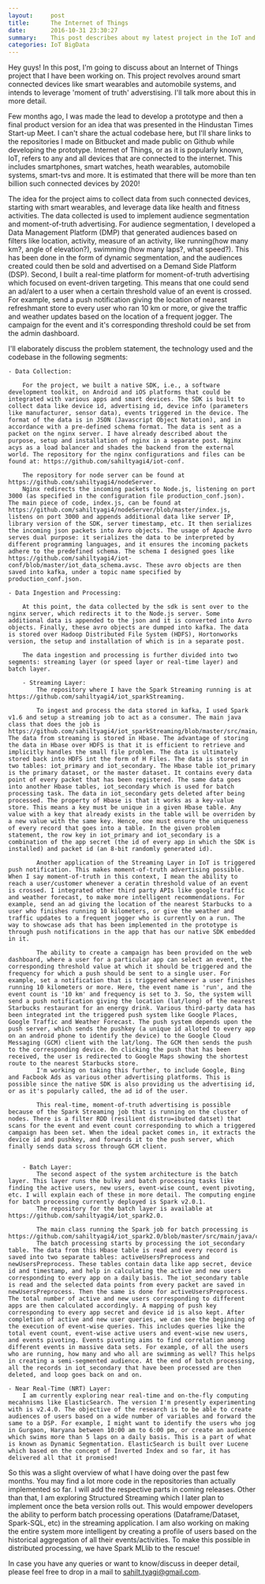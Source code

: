 ```yaml
---
layout:     post
title:      The Internet of Things
date:       2016-10-31 23:30:27
summary:    This post describes about my latest project in the IoT and big data analytics domain
categories: IoT BigData
---
```


Hey guys!
In this post, I'm going to discuss about an Internet of Things project that I have been working on. This project revolves around smart connected devices like smart wearables and automobile systems, and intends to leverage 'moment of truth' adverstising. I'll talk more about this in more detail.

Few months ago, I was made the lead to develop a prototype and then a final product version for an idea that was presented in the Hindustan Times Start-up Meet. I can't share the actual codebase here, but I'll share links to the repositories I made on Bitbucket and made public on Github while developing the prototype. Internet of Things, or as it is popularly known, IoT, refers to any and all devices that are connected to the internet. This includes smartphones, smart watches, heath wearables, automobile systems, smart-tvs and more. It is estimated that there will be more than ten billion such connected devices by 2020! 

The idea for the project aims to collect data from such connected devices, starting with smart wearables, and leverage data like health and fitness activities. The data collected is used to implement audience segmentation and moment-of-truth advertising. For audience segmentation, I developed a Data Management Platform (DMP) that generated audiences based on filters like location, activity, measure of an activity, like running(how many km?, angle of elevation?), swimming (how many laps?, what speed?). This has been done in the form of dynamic segmentation, and the audiences created could then be sold and advertised on a Demand Side Platform (DSP). Second, I built a real-time platform for moment-of-truth advertising which focused on event-driven targeting. This means that one could send an ad/alert to a user when a certain threshold value of an event is crossed. For example, send a push notification giving the location of nearest refreshmant store to every user who ran 10 km or more, or give the traffic and weather updates based on the location of a frequent jogger. The campaign for the event and it's corresponding threshold could be set from the admin dashboard.

I'll elaborately discuss the problem statement, the technology used and the codebase in the following segments:

	- Data Collection:

		For the project, we built a native SDK, i.e., a software development toolkit, on Android and iOS platforms that could be integrated with various apps and smart devices. The SDK is built to collect data like device id, advertising id, device info (parameters like manufacturer, sensor data), events triggered in the device. The format of the data is in JSON (Javascript Object Notation), and in accordance with a pre-defined schema format. The data is sent as a packet on the nginx server. I have already described about the purpose, setup and installation of nginx in a separate post. Nginx acys as a load balancer and shades the backend from the external world. The repository for the nginx configurations and files can be found at: https://github.com/sahiltyagi4/iot-conf.

		The repository for node server can be found at https://github.com/sahiltyagi4/nodeServer.
		Nginx redirects the incoming packets to Node.js, listening on port 3000 (as specified in the configuration file production_conf.json). The main piece of code, index.js, can be found at https://github.com/sahiltyagi4/nodeServer/blob/master/index.js, listens on port 3000 and appends additional data like server IP, library version of the SDK, server timestamp, etc. It then serializes the incoming json packets into Avro objects. The usage of Apache Avro serves dual purpose: it serializes the data to be interpreted by different programming languages, and it ensures the incoming packets adhere to the predefined schema. The schema I designed goes like https://github.com/sahiltyagi4/iot-conf/blob/master/iot_data_schema.avsc. These avro objects are then saved into kafka, under a topic name specified by production_conf.json.

	- Data Ingestion and Processing:

		At this point, the data collected by the sdk is sent over to the nginx server, which redirects it to the Node.js server. Some additional data is appended to the json and it is converted into Avro objects. Finally, these avro objects are dumped into kafka. The data is stored over Hadoop Distributed File System (HDFS), Hortonworks version, the setup and installation of which is in a separate post.

		The data ingestion and processing is further divided into two segments: streaming layer (or speed layer or real-time layer) and batch layer.

		- Streaming Layer:
			The repository where I have the Spark Streaming running is at https://github.com/sahiltyagi4/iot_sparkStreaming.

			To ingest and process the data stored in kafka, I used Spark v1.6 and setup a streaming job to act as a consumer. The main java class that does the job is https://github.com/sahiltyagi4/iot_sparkStreaming/blob/master/src/main/java/com/iot/data/stream/IotDataStreamer.java. The data from streaming is stored in Hbase. The advantage of storing the data in Hbase over HDFS is that it is efficient to retrieve and implicitly handles the small file problem. The data is ultimately stored back into HDFS int the form of H Files. The data is stored in two tables: iot_primary and iot_secondary. The Hbase table iot_primary is the primary dataset, or the master dataset. It contains every data point of every packet that has been registered. The same data goes into another Hbase tables, iot_secondary which is used for batch processing task. The data in iot_secondary gets deleted after being processed. The property of Hbase is that it works as a key-value store. This means a key must be unique in a given Hbase table. Any value with a key that already exists in the table will be overriden by a new value with the same key. Hence, one must ensure the uniqueness of every record that goes into a table. In the given problem statement, the row key in iot_primary and iot_secondary is a combination of the app secret (the id of every app in which the SDK is installed) and packet id (an 8-bit randomly generated id).

			Another application of the Streaming Layer in IoT is triggered push notification. This makes moment-of-truth advertising possible. When I say moment-of-truth in this context, I mean the ability to reach a user/customer whenever a ceratin threshold value of an event is crossed. I integrated other third party APIs like google traffic and weather forecast, to make more intelligent recommendations. For example, send an ad giving the location of the nearest Starbucks to a user who finishes running 10 kilometers, or give the weather and traffic updates to a frequent jogger who is currently on a run. The way to showcase ads that has been implemented in the prototype is through push notifications in the app that has our native SDK embedded in it.

			The ability to create a campaign has been provided on the web dashboard, where a user for a particular app can select an event, the corresponding threshold value at which it should be triggered and the frequency for which a push should be sent to a single user. For example, set a notification that is triggered whenever a user finishes running 10 kilometers or more. Here, the event name is 'run', and the event count is '10 km' and frequency is set to 3. So, the system will send a push notification giving the location (lat/long) of the nearest Starbucks restaurant for an energy drink. Various third-party data has been integrated int the triggered push system like Google Places, Google Traffic and Weather Forecast. The push system depends upon the push server, which sends the pushkey (a unique id alloted to every app on an android phone to identify the device) to the Google Cloud Messaging (GCM) client with the lat/long. The GCM then sends the push to the corresponding device. On clicking the push that has been received, the user is redirected to Google Maps showing the shortest route to the nearest Starbucks store.
			I'm working on taking this further, to include Google, Bing and Facbook Ads as various other advertising platforms. This is possible since the native SDK is also providing us the advertising id, or as it's popularly called, the ad id of the user.

			This real-time, moment-of-truth advertising is possible because of the Spark Streaming job that is running on the cluster of nodes. There is a filter RDD (resilient distru=ibuted datset) that scans for the event and event count corresponding to which a triggered campaign has been set. When the ideal packet comes in, it extracts the device id and pushkey, and forwards it to the push server, which finally sends data scross through GCM client.


		- Batch Layer:
			The second aspect of the system architecture is the batch layer. This layer runs the bulky and batch processing tasks like finding the active users, new users, event-wise count, event pivoting, etc. I will explain each of these in more detail. The computing engine for batch processing currently deployed is Spark v2.0.1.
			The repository for the batch layer is available at https://github.com/sahiltyagi4/iot_spark2.0.

			The main class running the Spark job for batch processing is https://github.com/sahiltyagi4/iot_spark2.0/blob/master/src/main/java/com/iot/data/queries/BatchProcess.java.
			The batch processing starts by processing the iot_secondary table. The data from this Hbase table is read and every record is saved into two separate tables: activeUsersPreprocess and newUsersPreprocess. These tables contain data like app secret, device id and timestamp, and help in calculating the active and new users corresponding to every app on a daily basis. The iot_secondary table is read and the selected data points from every packet are saved in newUsersPreprocess. Then the same is done for activeUsersPreprocess. The total number of active and new users corresponding to different apps are then calculated accordingly. A mapping of push key corresponding to every app secret and device id is also kept. After completion of active and new user queries, we can see the beginning of the execution of event-wise queries. This includes queries like the total event count, event-wise active users and event-wise new users, and events pivoting. Events pivoting aims to find correlation among different events in massive data sets. For example, of all the users who are running, how many and who all are swimming as well? This helps in creating a semi-segmented audience. At the end of batch processing, all the records in iot_secondary that have been processed are then deleted, and loop goes back on and on.

	- Near Real-Time (NRT) Layer:
		I am currently exploring near real-time and on-the-fly computing mecahnisms like ElasticSearch. The version I'm presently experimenting with is v2.4.0. The objective of the research is to be able to create audiences of users based on a wide number of variables and forward the same to a DSP. For example, I might want to identify the users who jog in Gurgaon, Haryana between 10:00 am to 6:00 pm, or create an audience which swims more than 5 laps on a daily basis. This is a part of what is known as Dynamic Segmentation. ElasticSearch is built over Lucene which based on the concept of Inverted Index and so far, it has delivered all that it promised!


So this was a slight overview of what I have doing over the past few months. You may find a lot more code in the repositories than actually implemented so far. I will add the respective parts in coming releases. Other than that, I am exploring Structured Streaming which I later plan to implement once the beta version rolls out. This would empower developers the ability to perform batch processing operations (Dataframe/Dataset, Spark-SQL, etc) in the streaming application. I am also working on making the entire system more intelligent by creating a profile of users based on the historical aggregation of all their events/activities. To make this possible in distributed processing, we have Spark MLlib to the rescue!

In case you have any queries or want to know/discuss in deeper detail, please feel free to drop in a mail to sahilt.tyagi@gmail.com.
